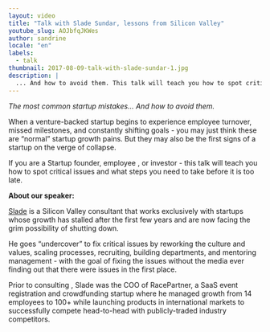 ```yaml
---
layout: video
title: "Talk with Slade Sundar, lessons from Silicon Valley"
youtube_slug: AOJbfqJKWes
author: sandrine
locale: "en"
labels:
  - talk
thumbnail: 2017-08-09-talk-with-slade-sundar-1.jpg
description: |
  ... And how to avoid them. This talk will teach you how to spot critical issues and what steps you need to take before it is too late!
---
```


*The most common startup mistakes... And how to avoid them.*

When a venture-backed startup begins to experience employee turnover, missed milestones, and constantly shifting goals - you may just think these are “normal” startup growth pains. But they may also be the first signs of a startup on the verge of collapse.

If you are a Startup founder, employee , or investor - this talk will teach you how to spot critical issues and what steps you need to take before it is too late.

**About our speaker:**

[Slade](https://twitter.com/sladesundar) is a Silicon Valley consultant that works exclusively with startups whose growth has stalled after the first few years and are now facing the grim possibility of shutting down.

He goes “undercover” to fix critical issues by reworking the culture and values, scaling processes, recruiting, building departments, and mentoring management - with the goal of fixing the issues without the media ever finding out that there were issues in the first place.

Prior to consulting , Slade was the COO of RacePartner, a SaaS event registration and crowdfunding startup where he managed growth from 14 employees to 100+ while launching products in international markets to successfully compete head-to-head with publicly-traded industry competitors.

